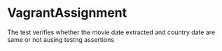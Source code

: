 # VagrantAssignment
The test verifies whether the movie date extracted and country date are same or not ausing testng assertions
